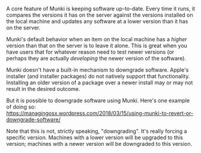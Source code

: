 A core feature of Munki is keeping software up-to-date. Every time it runs, it compares the versions it has on the server against the versions installed on the local machine and updates any software at a lower version than it has on the server.

Munki's default behavior when an item on the local machine has a _higher_ version than that on the server is to leave it alone. This is great when you have users that for whatever reason need to test newer versions (or perhaps they are actually _developing_ the newer version of the software).

Munki doesn't have a built-in mechanism to downgrade software. Apple's installer (and installer packages) do not natively support that functionality. Installing an older version of a package over a newer install may or may not result in the desired outcome.

But it is possible to downgrade software using Munki. Here's one example of doing so:  
https://managingosx.wordpress.com/2018/03/15/using-munki-to-revert-or-downgrade-software/

Note that this is not, strictly speaking, "downgrading". It's really forcing a specific version. Machines with a lower version will be upgraded to this version; machines with a newer version will be downgraded to this version.